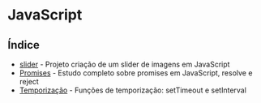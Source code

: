 # JavaScript

## Índice

- [slider](https://github.com/Dirack/Estudos/tree/master/JavaScript/slider#projeto-slider) - Projeto criação de um slider de imagens em JavaScript
- [Promises](https://github.com/Dirack/Estudos/tree/master/JavaScript/promises#promises) - Estudo completo sobre promises em JavaScript, resolve e reject
- [Temporização](https://github.com/Dirack/Estudos/tree/master/JavaScript/temporizacao#temporiza%C3%A7%C3%A3o-no-js-settimeout-e-setinterval) - Funções de temporização: setTimeout e setInterval
